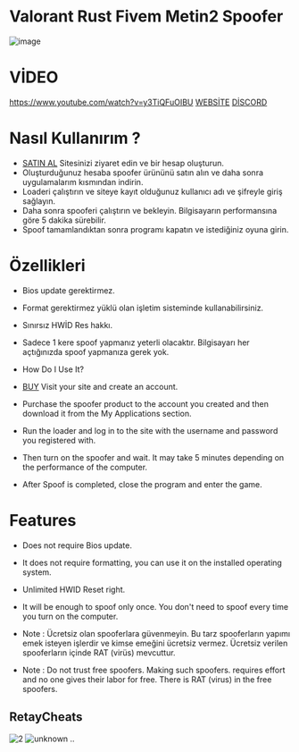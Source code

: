 # Valorant Rust Fivem Metin2 Spoofer
![image](https://github.com/argocommunity/spoofer/assets/113839299/eef22bad-4c17-4d51-b4a4-2f135933e6d1)
# VİDEO #
https://www.youtube.com/watch?v=y3TiQFuOIBU
[WEBSİTE](https://retaycheats.com/)
[DİSCORD](https://discord.gg/VN9z63Ukcp)

# Nasıl Kullanırım ? 
- [SATIN AL](https://retaycheats.com/) Sitesinizi ziyaret edin ve bir hesap oluşturun.
- Oluşturduğunuz hesaba spoofer ürününü satın alın ve daha sonra uygulamalarım kısmından indirin.
- Loaderi çalıştırın ve siteye kayıt olduğunuz kullanıcı adı ve şifreyle giriş sağlayın.
- Daha sonra  spooferi çalıştırın ve bekleyin. Bilgisayarın performansına göre 5 dakika sürebilir.
- Spoof tamamlandıktan sonra programı kapatın ve istediğiniz oyuna girin.
# Özellikleri #
- Bios update gerektirmez.
- Format gerektirmez yüklü olan işletim sisteminde kullanabilirsiniz.
- Sınırsız HWİD Res hakkı.
- Sadece 1 kere spoof yapmanız yeterli olacaktır. Bilgisayarı her açtığınızda spoof yapmanıza gerek yok.

- How Do I Use It?
- [BUY](https://retaycheats.com/) Visit your site and create an account.
- Purchase the spoofer product to the account you created and then download it from the My Applications section.
- Run the loader and log in to the site with the username and password you registered with.
- Then turn on the spoofer and wait. It may take 5 minutes depending on the performance of the computer.
- After Spoof is completed, close the program and enter the game.
# Features #
- Does not require Bios update.
- It does not require formatting, you can use it on the installed operating system.
- Unlimited HWID Reset right.
- It will be enough to spoof only once. You don't need to spoof every time you turn on the computer.

- Note : Ücretsiz olan spooferlara güvenmeyin. Bu tarz spooferların yapımı emek isteyen işlerdir ve kimse emeğini ücretsiz vermez. Ücretsiz verilen spooferların içinde RAT (virüs) mevcuttur.
- Note : Do not trust free spoofers. Making such spoofers. requires effort and no one gives their labor for free. There is RAT (virus) in the free spoofers.

## RetayCheats
![2](https://user-images.githubusercontent.com/113839299/190916793-957e24ad-f923-4779-8b5e-7654e4bbe888.png)
![unknown](https://user-images.githubusercontent.com/113839299/190916806-b51501e6-20e0-4484-b219-68ee15c2019f.png)
..
